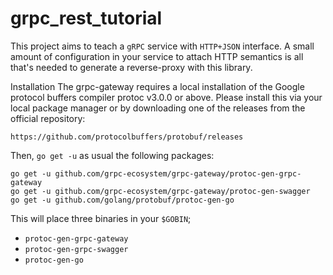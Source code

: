 # grpc_rest_tutorial

This project aims to teach a ```gRPC``` service with ```HTTP+JSON``` interface. A small amount of configuration in your service to attach HTTP semantics is all that's needed to generate a reverse-proxy with this library.

Installation
The grpc-gateway requires a local installation of the Google protocol buffers compiler protoc v3.0.0 or above. Please install this via your local package manager or by downloading one of the releases from the official repository:

```https://github.com/protocolbuffers/protobuf/releases```

Then, ```go get -u``` as usual the following packages:
```
go get -u github.com/grpc-ecosystem/grpc-gateway/protoc-gen-grpc-gateway
go get -u github.com/grpc-ecosystem/grpc-gateway/protoc-gen-swagger
go get -u github.com/golang/protobuf/protoc-gen-go
```
This will place three binaries in your ```$GOBIN```;

- ```protoc-gen-grpc-gateway```
- ```protoc-gen-grpc-swagger```
- ```protoc-gen-go```


